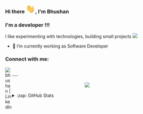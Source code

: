 ### Hi there <img src="https://github.com/bhushan98/bhushan98/blob/main/wave.gif" width="30px">, I'm Bhushan

### I'm a developer !!!

I like experimenting with technologies, building small projects 
<img src="https://media.giphy.com/media/WUlplcMpOCEmTGBtBW/giphy.gif" width="30"> 


- 🔭 I’m currently working as Software Developer

### Connect with me:


[<img align="left" alt="bhushan | LinkedIn" width="22px" src="https://cdn.jsdelivr.net/npm/simple-icons@v3/icons/linkedin.svg" />][linkedin]

<br/>
---
<p align="center">
<img src="https://visitor-badge.glitch.me/badge?page_id=sonawane-bhushan.sonawane-bhushan"/>
</p>

<details>
  <summary>:zap: GitHub Stats</summary>

  <img align="left" alt="sonwane-bhushan's GitHub Stats" src="https://github-readme-stats.codestackr.vercel.app/api?username=sonawane-bhushan&show_icons=true&hide_border=true" />

</details>

[linkedin]: https://www.linkedin.com/in/bhushan-sonawane-28304a149
[github]: https://github.com/bhushan98 
